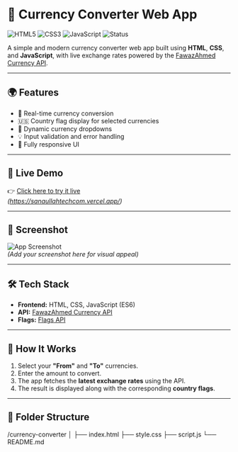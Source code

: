 # 💱 Currency Converter Web App

![HTML5](https://img.shields.io/badge/HTML-5-orange?logo=html5&logoColor=white)
![CSS3](https://img.shields.io/badge/CSS-3-blue?logo=css3&logoColor=white)
![JavaScript](https://img.shields.io/badge/JavaScript-ES6-yellow?logo=javascript&logoColor=black)
![Status](https://img.shields.io/badge/Project-Complete-brightgreen)

A simple and modern currency converter web app built using **HTML**, **CSS**, and **JavaScript**, with live exchange rates powered by the [FawazAhmed Currency API](https://github.com/fawazahmed0/currency-api).

---

## 🌍 Features

- 🔄 Real-time currency conversion
- 🇺🇸 Country flag display for selected currencies
- 🔽 Dynamic currency dropdowns
- 💡 Input validation and error handling
- 📱 Fully responsive UI

---

## 🚀 Live Demo

👉 [Click here to try it live](#)  
*(https://sanaullahtechcom.vercel.app/)*

---

## 📸 Screenshot

![App Screenshot](https://user-images.githubusercontent.com/your-username/your-screenshot.png)  
*(Add your screenshot here for visual appeal)*

---

## 🛠️ Tech Stack

- **Frontend:** HTML, CSS, JavaScript (ES6)
- **API:** [FawazAhmed Currency API](https://github.com/fawazahmed0/currency-api)
- **Flags:** [Flags API](https://flagsapi.com)

---

## 🧠 How It Works

1. Select your **"From"** and **"To"** currencies.
2. Enter the amount to convert.
3. The app fetches the **latest exchange rates** using the API.
4. The result is displayed along with the corresponding **country flags**.

---

## 📁 Folder Structure

/currency-converter
│
├── index.html
├── style.css
├── script.js
└── README.md
